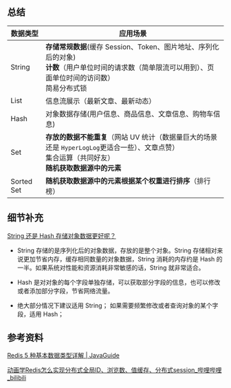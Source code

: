 

## 总结

| 数据类型   | 应用场景                                                     |
| ---------- | ------------------------------------------------------------ |
| String     | **存储常规数据**(缓存 Session、Token、图片地址、序列化后的对象)<br>**计数**（用户单位时间的请求数（简单限流可以用到）、页面单位时间的访问数） <br>简易分布式锁 |
| List       | 信息流展示（最新文章、最新动态）                             |
| Hash       | 对象数据存储(用户信息、商品信息、文章信息、购物车信息)       |
| Set        | **存放的数据不能重复**（网站 UV 统计（数据量巨大的场景还是 `HyperLogLog`更适合一些）、文章点赞）<br>集合运算（共同好友）<br>**随机获取数据源中的元素** |
| Sorted Set | **随机获取数据源中的元素根据某个权重进行排序**（排行榜）     |





## 细节补充

[String 还是 Hash 存储对象数据更好呢？](https://javaguide.cn/database/redis/redis-questions-01.html#string-还是-hash-存储对象数据更好呢)

- String 存储的是序列化后的对象数据，存放的是整个对象。String 存储相对来说更加节省内存，缓存相同数量的对象数据，String 消耗的内存约是 Hash 的一半。如果系统对性能和资源消耗非常敏感的话，String 就非常适合。

- Hash 是对对象的每个字段单独存储，可以获取部分字段的信息，也可以修改或者添加部分字段，节省网络流量。

- 绝大部分情况下建议适用 String； 如果需要频繁修改或者查询对象的某个字段，适用 Hash；



## 参考资料

[Redis 5 种基本数据类型详解 | JavaGuide](https://javaguide.cn/database/redis/redis-data-structures-01.html#常用命令)

[动画学Redis怎么实现分布式全局ID、浏览数、值缓存、分布式session_哔哩哔哩_bilibili](https://www.bilibili.com/video/BV1xm42177Fq/?spm_id_from=333.788&vd_source=52cd9a9deff2e511c87ff028e3bb01d2)